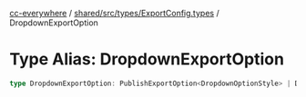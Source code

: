 [cc-everywhere](../../../../../index.md) / [shared/src/types/ExportConfig.types](../index.md) / DropdownExportOption

# Type Alias: DropdownExportOption

```ts
type DropdownExportOption: PublishExportOption<DropdownOptionStyle> | DownloadExportOption<DropdownOptionStyle> | EditFurtherExportOption<DropdownOptionStyle> | ContinueEditingDropdownOption;
```
